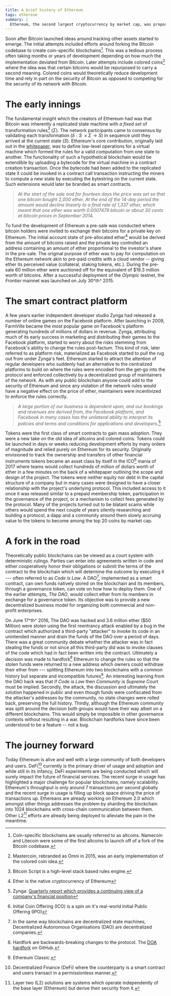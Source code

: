 ```yaml
---
title: A brief history of Ethereum
tags: ethereum
summary: |
  Ethereum, the second largest cryptocurrency by market cap, was proposed by Vitalik Buterin in 2013. Its intended purpose was to provide a blockchain with a Turing-complete programming language allowing users to extend its functionality by uploading custom code. The code could be used to create digital assets to represent custom currencies and financial instruments, the ownership of an underlying physical device, non-fungible assets such as domain names, as well as more complex applications involving having digital assets being directly controlled by a piece of code implementing arbitrary rules  or even blockchain-based decentralized autonomous organizations.
---
```


Soon after Bitcoin launched ideas around tracking other assets started to emerge. The initial attempts included efforts around forking the Bitcoin codebase to create coin-specific blockchains[^1]. This was a tedious process often taking months or years of development depending on how much the implementation deviated from Bitcoin. Later attempts include colored coins[^2] where the idea was that certain bitcoins would be repurposed to carry a second meaning. Colored coins would theoretically reduce development time and rely in part on the security of Bitcoin as opposed to competing for the security of its network with Bitcoin.

# The early innings

The fundamental insight which the creators of Ethereum had was that Bitcoin was inherently a replicated state machine with *a fixed set* of transformation rules[^3] ($\Sigma$). The network participants came to consensus by validating each transformation ($\delta: S \ \times \Sigma \to S$) in sequence until they arrived at the current state ($S$).  Ethereum's core contribution, originally laid out in the [whitepaper](https://ethereum.org/en/whitepaper/), was to define low-level operations for a virtual machine which formed the rules for a valid computation from one state to another. The functionality of such a hypothetical blockchain would be extendible by uploading a bytecode for the virtual machine in a contract creation transaction. Once the bytecode had been added to the replicated state it could be invoked in a contract call transaction instructing the miners to compute a new state by executing the bytestring on the current state. Such extensions would later be branded as smart contracts.

> _At the start of the sale and for fourteen days the price was set so that one bitcoin bought 2,000 ether. At the end of the 14-day period the amount would decline linearly to a final rate of 1,337 ether, which meant that one ether was worth 0.0007479 bitcoin or about 30 cents at bitcoin prices in September 2014._

To fund the development of Ethereum a pre-sale was conducted where bitcoin holders were invited to exchange their bitcoins for a private key on Ethereum. The initial account state of pre-allocated ether[^4] would be derived from the amount of bitcoins raised and the private key controlled an address containing an amount of ether proportional to the investor's share in the pre-sale. The original purpose of ether was to pay for computation on the Ethereum network akin to pre-paid credits with a cloud vendor -- giving ether its perceived value (collateral, staking tokens, etc.). During the pre-sale 60 million ether were auctioned off for the equivalent of $18.3 million worth of bitcoins. After a successful deployment of the _Olympic_ testnet, the _Frontier_ mainnet was launched on July 30^th^ 2015.

# The smart contract platform

A few years earlier independent developer studio Zynga had released a number of online games on the Facebook platform. After launching in 2009, FarmVille became the most popular game on Facebook's platform generating hundreds of millions of dollars in revenue. Zynga, attributing much of its early success in marketing and distributing their games to the Facebook platform, started to worry about the risks stemming from Facebook's ability to change the rules post-factum. This kind of risk, later referred to as platform risk, materialized as Facebook started to pull the rug out from under Zynga's feet. Ethereum started to attract the attention of regular developers who suddenly had an alternative to the centralized platforms to build on where the rules were encoded from the get-go into the protocol and enforced collectively by a decentralized group of maintainers of the network. As with any public blockchain anyone could add to the security of Ethereum and since any violation of the network rules would have a negative effect on the price of ether, maintainers were incentivized to enforce the rules correctly.

> _A large portion of our business is dependent upon, and our bookings and revenues are derived from, the Facebook platform, and Facebook in many cases has the unilateral ability to interpret its policies and terms and conditions for applications and developers._[^5]

Tokens were the first class of smart contracts to gain mass adoption. They were a new take on the old idea of altcoins and colored coins. Tokens could be launched in days or weeks reducing development efforts by many orders of magnitude and relied purely on Ethereum for its security. Originally envisioned to track the ownership and transfers of other financial instruments tokens became an asset class by itself in the ICO[^6] mania of 2017 where teams would collect hundreds of million of dollars worth of ether in a few minutes on the back of a whitepaper outlining the scope and design of the project. The tokens were neither equity nor debt in the capital structure of a company but in many cases were designed to have a closer relationship with the project's underlying protocol. This included access to it once it was released similar to a prepaid membership token, participation in the governance of the project, or a mechanism to collect fees generated by the protocol. Many of the projects turned out to be blatant scams while others would spend the next couple of years silently researching and building a protocol, a dapp and a community around them slowly accruing value to the tokens to become among the top 20 coins by market cap.


# A fork in the road

Theoretically public blockchains can be viewed as a court system with deterministic rulings. Parties can enter into agreements written in code and either cooperatively honor their obligations or submit the terms of the contract to the blockchain which will determine the outcome by executing it --- often referred to as _Code is Law_. A DAO[^7], implemented as a smart contract, can own funds natively stored on the blockchain and its members, through a governance token, can vote on how how to deploy them. One of the earlier attempts, _The DAO_, would collect ether from its members in exchange for a governance token. Its objective was to provide a new decentralized business model for organizing both commercial and non-profit enterprises. 

On June 17^th^ 2016, The DAO was hacked and 3.6 million ether ($50 Million) were stolen using the first reentrancy attack enabled by a bug in the contract which authorized a third-party "attacker" to invoke its code in an unintended manner and drain the funds of the DAO over a period of days. There was a great community debate whether the attacker was in fact stealing the funds or not since all this third-party did was to invoke clauses of the code which had in fact been written into the contract. Ultimately a decision was made to hardfork[^8] Ethereum to change the rules so that the stolen funds were returned to a new address which owners could withdraw their ether from --- splitting Ethereum into two blockchains with a common history but separate and incompatible futures[^9]. An interesting learning from the DAO hack was that if _Code is Law_ then _Community is Supreme Court_ must be implied. Secondly, the attack, the discussion and ultimately the solution happened in public and even though funds were confiscated from the attacker's addresses by the community, no state changes were rolled back, preserving the full history. Thirdly, although the Ethereum community was split around the decision both groups would have their way albeit on a different blockchains. This would simply be impossible in other governance contexts without resulting in a war. Blockchain hardforks have since been understood to be a feature -- not a bug.


# The journey forward

Today Ethereum is alive and well with a large community of both developers and users. DeFi[^10] currently is the primary driver of usage and adoption and while still in its infancy, DeFi experiments are being conducted which will surely impact the future of financial services. The recent surge in usage has highlighted a major challenge for popular blockchains, namely scalability. Ethereum's throughput is only around 7 transactions per second globally and the recent surge in usage is filling up block space driving the price of transactions up. Ethereans are already working on Ethereum 2.0 which amongst other things addresses the problem by sharding the blockchain into 1024 blockchains with cross-chain communication between them. Other L2[^11] efforts are already being deployed to alleviate the pain in the meantime.

[^1]: Coin-specific blockchains are usually referred to as altcoins. Namecoin and Litecoin were some of the first altcoins to launch off of a fork of the Bitcoin codebase.
[^2]: Mastercoin, rebranded as Omni in 2015, was an early implementation of the colored coin idea.
[^3]: Bitcoin Script is a high-level stack based rules engine.
[^4]: Ether is the native cryptocurrency of Ethereum
[^5]: Zynga: [Quarterly report which provides a continuing view of a company's financial position](https://investor.zynga.com/static-files/4e78216b-6e1c-42ed-a3ed-f9d7b0752b97)
[^6]: Initial Coin Offering (ICO) is a spin on it's real-world Initial Public Offering (IPO)
[^7]: In the same way blockchains are decentralized state machines, Decentralized Autonomous Organisations (DAO) are decentralized companies. 
[^8]: Hardfork are backwards-breaking changes to the protocol. The [DOA hardfork](https://github.com/ethereum/go-ethereum/pull/2800) on GitHub.
[^9]: Ethereum Classic.
[^10]: Decentralized Finance (DeFi) where the counterparty is a smart contract and users transact in a permissionless manner.
[^11]: Layer two (L2) solutions are systems which operate independently of the base layer (Ethereum) but derive their security from it.
